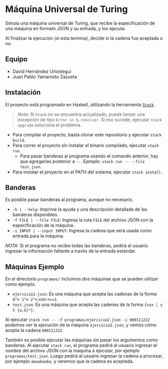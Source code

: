 # Máquina Universal de Turing

Simula una máquina universal de Turing, que recibe la especificación de una máquina en formato JSON y su entrada, y los ejecuta.

Al finalizar la ejecución (si esta termina), decide si la cadena fue aceptada o no.

## Equipo
- David Hernández Uriostegui
- Juan Pablo Yamamoto Zazueta

## Instalación
El proyecto está programado en Haskell, utilizando la herramienta [`Stack`](https://docs.haskellstack.org/en/stable/README/).

> *Nota:* Si `Stack` no se encuentra actualizado, puede lanzar una excepción de tipo `Error in $.resolver`.
> Si eso sucede, ejecutar `stack upgrade` soluciona el problema.

- Para compilar el proyecto, basta clonar este repositorio y ejecutar `stack build`.
- Para correr el proyecto sin instalar el binario compilado, ejecutar `stack run`.
  - Para pasar banderas al programa usando el comando anterior, hay que agregarlas posterior a `--`. Ejemplo: `stack run -- --file test.json`.
- Para instalar el proyecto en el PATH del sistema, ejecutar `stack install`.

## Banderas
Es posible pasar banderas al programa, aunque no necesario.

- `-h | --help`: Imprime la ayuda y una descripción detallada de las banderas disponibles.
- `-f FILE | --file FILE`: Ingresa la ruta `FILE` del archivo JSON con la especificación de la máquina.
- `-i INPUT | --input INPUT`: Ingresa la cadena que será usada como entrada para la máquina.

*NOTA:* Si el programa no recibe todas las banderas, pedirá al usuario ingresar la información faltante a través de la entrada estándar.

## Máquinas Ejemplo
En el directorio `programas/` incluimos dos máquinas que se pueden utilizar como ejemplo.

- `ejercicio2.json`: Es una máquina que acepta las cadenas de la forma `0^n 1^n 2^n` con `n>=1`.
- `test.json`: Es una máquina que acepta las cadenas de la forma `{xxx | x ∈ {a,b}*}`.

Al ejecutar `stack run -- -f programas/ejercicio2.json -i 000111222` podemos ver la ejecución de la máquina `ejercicio2.json`, y vemos cómo acepta la cadena `000111222`.

También es posible ejecutar las máquinas sin pasar los argumentos como banderas. Al ejecutar `stack run`, el programa pedirá al usuario ingresar el nombre del archivo JSON con la máquina a ejecutar, por ejemplo `programas/test.json`. Luego pedirá al usuario ingresar la cadena a procesar, por ejemplo `abaabaaba`, y veremos que la cadena es aceptada.
